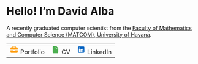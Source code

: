 # Hello! I’m David Alba

A recently graduated computer scientist from the [Faculty of Mathematics and Computer Science (MATCOM), University of Havana](https://github.com/matcom/).

<table>
<tr>
<td>
<svg xmlns="http://www.w3.org/2000/svg" width="24" height="24" viewBox="0 0 640 640"><path fill="#ff9800" d="M264 112L376 112C380.4 112 384 115.6 384 120L384 160L256 160L256 120C256 115.6 259.6 112 264 112zM208 120L208 160L128 160C92.7 160 64 188.7 64 224L64 320L576 320L576 224C576 188.7 547.3 160 512 160L432 160L432 120C432 89.1 406.9 64 376 64L264 64C233.1 64 208 89.1 208 120zM576 368L384 368L384 384C384 401.7 369.7 416 352 416L288 416C270.3 416 256 401.7 256 384L256 368L64 368L64 480C64 515.3 92.7 544 128 544L512 544C547.3 544 576 515.3 576 480L576 368z"/></svg>  
Portfolio
</td>
<td>
<svg xmlns="http://www.w3.org/2000/svg" width="24" height="24" viewBox="0 0 640 640"><path fill="#4caf50" d="M192 64C156.7 64 128 92.7 128 128L128 512C128 547.3 156.7 576 192 576L448 576C483.3 576 512 547.3 512 512L512 234.5C512 217.5 505.3 201.2 493.3 189.2L386.7 82.7C374.7 70.7 358.5 64 341.5 64L192 64zM453.5 240L360 240C346.7 240 336 229.3 336 216L336 122.5L453.5 240z"/></svg>  
CV
</td>
<td>
<svg xmlns="http://www.w3.org/2000/svg" width="24" height="24" viewBox="0 0 640 640"><path fill="#0a66c2" d="M160 96C124.7 96 96 124.7 96 160L96 480C96 515.3 124.7 544 160 544L480 544C515.3 544 544 515.3 544 480L544 160C544 124.7 515.3 96 480 96L160 96zM165 266.2L231.5 266.2L231.5 480L165 480L165 266.2zM236.7 198.5C236.7 219.8 219.5 237 198.2 237C176.9 237 159.7 219.8 159.7 198.5C159.7 177.2 176.9 160 198.2 160C219.5 160 236.7 177.2 236.7 198.5zM413.9 480L413.9 376C413.9 351.2 413.4 319.3 379.4 319.3C344.8 319.3 339.5 346.3 339.5 374.2L339.5 480L273.1 480L273.1 266.2L336.8 266.2L336.8 295.4L337.7 295.4C346.6 278.6 368.3 260.9 400.6 260.9C467.8 260.9 480.3 305.2 480.3 362.8L480.3 480L413.9 480z"/></svg>  
LinkedIn
</td>
</tr>
</table>
